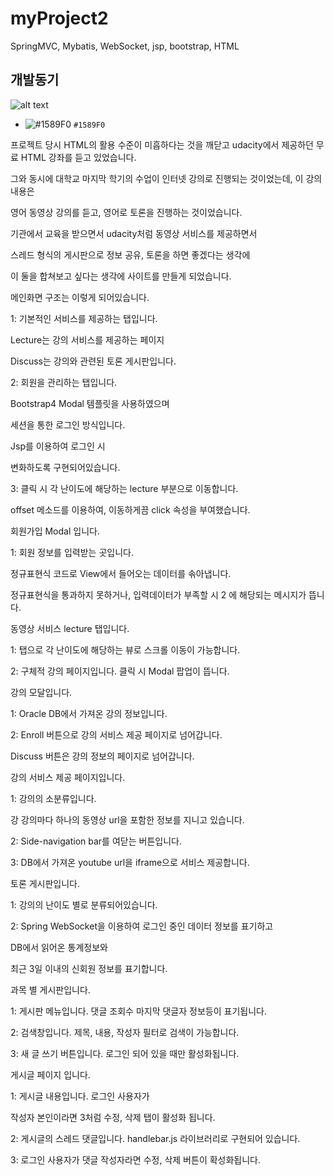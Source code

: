 # myProject2
SpringMVC, Mybatis, WebSocket, jsp, bootstrap, HTML

## 개발동기
![alt text](https://github.com/Saimoon13/myProject2/blob/master/web/resources/imgForPort/01.png?raw=true)
- ![#1589F0](https://placehold.it/15/1589F0/000000?text=+) `#1589F0`


프로젝트 당시 HTML의 활용 수준이 미흡하다는 것을 깨닫고 udacity에서 제공하던 무료 HTML 강좌를 듣고 있었습니다.

그와 동시에 대학교 마지막 학기의 수업이 인터넷 강의로 진행되는 것이었는데, 이 강의 내용은

영어 동영상 강의를 듣고, 영어로 토론을 진행하는 것이었습니다.



기관에서 교육을 받으면서 udacity처럼 동영상 서비스를 제공하면서

스레드 형식의 게시판으로 정보 공유, 토론을 하면 좋겠다는 생각에

이 둘을 합쳐보고 싶다는 생각에 사이트를 만들게 되었습니다.















메인화면 구조는 이렇게 되어있습니다.







1: 기본적인 서비스를 제공하는 탭입니다. 



Lecture는 강의 서비스를 제공하는 페이지

Discuss는 강의와 관련된 토론 게시판입니다.



2: 회원을 관리하는 탭입니다.



Bootstrap4 Modal 템플릿을 사용하였으며

세션을 통한 로그인 방식입니다.



Jsp를 이용하여 로그인 시







변화하도록 구현되어있습니다.





3: 클릭 시 각 난이도에 해당하는 lecture 부분으로 이동합니다.

offset 메소드를 이용하여, 이동하게끔 click 속성을 부여했습니다.











회원가입 Modal 입니다.







1: 회원 정보를 입력받는 곳입니다.

정규표현식 코드로 View에서 들어오는 데이터를 솎아냅니다.



정규표현식을 통과하지 못하거나, 입력데이터가 부족할 시 2 에 해당되는 메시지가 뜹니다.















동영상 서비스 lecture 탭입니다.









1: 탭으로 각 난이도에 해당하는 뷰로 스크롤 이동이 가능합니다.



2: 구체적 강의 페이지입니다. 클릭 시 Modal 팝업이 뜹니다. 













강의 모달입니다.







1: Oracle DB에서 가져온 강의 정보입니다.



2: Enroll 버튼으로 강의 서비스 제공 페이지로 넘어갑니다.



Discuss 버튼은 강의 정보의 페이지로 넘어갑니다.























강의 서비스 제공 페이지입니다.





1: 강의의 소분류입니다.



강 강의마다 하나의 동영상 url을 포함한 정보를 지니고 있습니다.



2: Side-navigation bar를 여닫는 버튼입니다.



3: DB에서 가져온 youtube url을 iframe으로 서비스 제공합니다.

















토론 게시판입니다.







1: 강의의 난이도 별로 분류되어있습니다.



2: Spring WebSocket을 이용하여 로그인 중인 데이터 정보를 표기하고

DB에서 읽어온 통계정보와

최근 3일 이내의 신회원 정보를 표기합니다.























과목 별 게시판입니다.







1: 게시판 메뉴입니다. 댓글 조회수 마지막 댓글자 정보등이 표기됩니다.

2: 검색창입니다. 제목, 내용, 작성자 필터로 검색이 가능합니다.

3: 새 글 쓰기 버튼입니다. 로그인 되어 있을 때만 활성화됩니다.

























게시글 페이지 입니다.







1: 게시글 내용입니다. 로그인 사용자가

작성자 본인이라면 3처럼 수정, 삭제 탭이 활성화 됩니다.



2: 게시글의 스레드 댓글입니다. handlebar.js 라이브러리로 구현되어 있습니다.



3: 로그인 사용자가 댓글 작성자라면 수정, 삭제 버튼이 확성화됩니다.



















